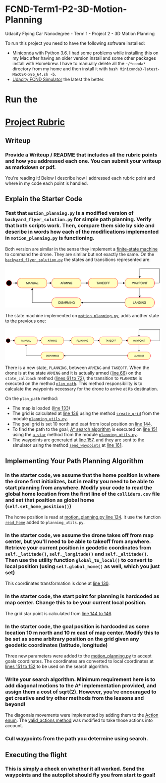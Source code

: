 # FCND-Term1-P2-3D-Motion-Planning
Udacity Flying Car Nanodegree - Term 1 - Project 2 - 3D Motion Planning

To run this project you need to have the following software installed:

- [Miniconda](https://conda.io/miniconda.html) with Python 3.6. I had some problems while installing this on my Mac after having an older version install and some other packages install with Homebrew. I have to manually delete all the `~/*conda*` directory from my home and then install it with `bash Miniconda3-latest-MacOSX-x86_64.sh -b`.
- [Udacity FCND Simulator](https://github.com/udacity/FCND-Simulator-Releases/releases) the latest the better.


# Run the


# [Project Rubric](https://review.udacity.com/#!/rubrics/1534/view)

## Writeup

### Provide a Writeup / README that includes all the rubric points and how you addressed each one. You can submit your writeup as markdown or pdf.

You're reading it! Below I describe how I addressed each rubric point and where in my code each point is handled.

## Explain the Starter Code

### Test that `motion_planning.py` is a modified version of `backyard_flyer_solution.py` for simple path planning. Verify that both scripts work. Then, compare them side by side and describe in words how each of the modifications implemented in `motion_planning.py` is functioning.

Both version are similar in the sense they implement a [finite-state machine](https://en.wikipedia.org/wiki/Finite-state_machine) to command the drone. They are similar but not exactly the same. On the [`backyard_flyer_solution.py`](./backyard_flyer_solution.py) the states and transitions represented are:

![backyard_flyer_solution.py state machine](./images/backyard_flyer_state_machine.png)

The state machine implemented on [`motion_planning.py`](./motion_planning_from_seed_project.py), adds another state to the previous one:

![motion_planning_from_seed_project.py state machine](./images/motion_planning__state_machine.png)

There is a new state, `PLANNING`, between  `ARMING` and `TAKEOFF`. When the drone is at the state `ARMING` and it is actually armed ([line 66](./motion_planning_from_seed_project.py#L66)) on the `state_callback` method ([lines 61 to 72](./motion_planning_from_seed_project.py#L61-L72)), the transition to `PLANNING` is executed on the method [`plan_path`](./motion_planning_from_seed_project.py#L114-160). This method responsibility is to calculate the waypoints necessary for the drone to arrive at its destination.

On the `plan_path` method:
- The map is loaded ([line 133](./motion_planning_from_seed_project.py#L133))
- The grid is calculated at [line 136](./motion_planning_from_seed_project.py#L136) using the method [`create_grid`](./planning_utils_from_seed_project.py#L6-L41) from the module [`planning_utils.py`](./planning_utils_from_seed_project.py).
- The goal grid is set 10 north and east from local position on [line 144]((./motion_planning_from_seed_project.py#L144)).
- To find the path to the goal, [A* search algorithm](https://en.wikipedia.org/wiki/A*_search_algorithm) is executed on [line 151](./motion_planning_from_seed_project.py#L151) using the [`a_star`](./planning_utils_from_seed_project.py#L91-L140) method from the module [`planning_utils.py`](./planning_utils_from_seed_project.py).
- The waypoints are generated at [line 157](./motion_planning_from_seed_project.py#L157), and they are sent to the simulator using the method [`send_waypoints`](././motion_planning_from_seed_project.py#L109-L112) at [line 161](./motion_planning_from_seed_project.py#L161).

## Implementing Your Path Planning Algorithm

### In the starter code, we assume that the home position is where the drone first initializes, but in reality you need to be able to start planning from anywhere. Modify your code to read the global home location from the first line of the `colliders.csv` file and set that position as global home (`self.set_home_position()`)

The home position is read at [motion_planning.py line 124](./motion_planning.py#L124). It use the function [`read_home`](./planning_utils.py#L145-L155) added to `planning_utils.py`.

### In the starter code, we assume the drone takes off from map center, but you'll need to be able to takeoff from anywhere. Retrieve your current position in geodetic coordinates from `self._latitude()`, `self._longitude()` and `self._altitude()`. Then use the utility function `global_to_local()` to convert to local position (using `self.global_home()` as well, which you just set)

This coordinates transformation is done at [line 130](./motion_planning.py#L130).

### In the starter code, the start point for planning is hardcoded as map center. Change this to be your current local position.

The grid star point is calculated from [line 144 to 146](./motion_planning.py#L144-L146).

### In the starter code, the goal position is hardcoded as some location 10 m north and 10 m east of map center. Modify this to be set as some arbitrary position on the grid given any geodetic coordinates (latitude, longitude)

Three new parameters were added to the [motion_planning.py](./motion_planning.py#L189-L191) to accept goals coordinates. The coordinates are converted to local coordinates at [lines 151 to 152](./motion_planning.py#L151-L152) to be used on the search algorithm.

### Write your search algorithm. Minimum requirement here is to add diagonal motions to the A* implementation provided, and assign them a cost of sqrt(2). However, you're encouraged to get creative and try other methods from the lessons and beyond!

The diagonals movements were implemented by adding them to the [Action enum](./planning_utils.py#L59-L62). The [valid_actions method](./planning_utils.py#L92-L99) was modified to take those actions into account.

### Cull waypoints from the path you determine using search.

## Executing the flight

### This is simply a check on whether it all worked. Send the waypoints and the autopilot should fly you from start to goal!
